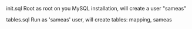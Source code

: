init.sql
    Root as root on you MySQL installation, will create a user "sameas"

tables.sql
    Run as 'sameas' user, will create tables: mapping, sameas